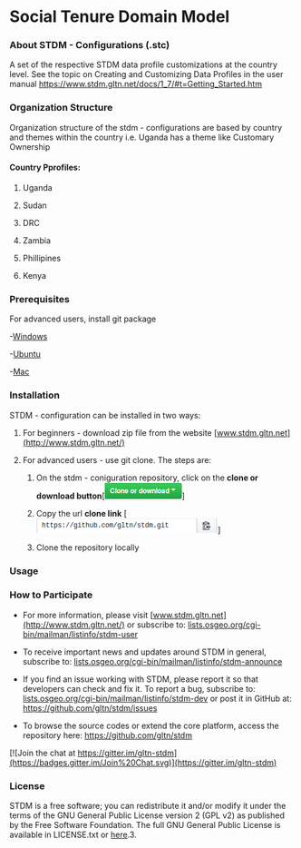 **Social Tenure Domain Model**
==============================

### About STDM - Configurations (.stc)
A set of the respective STDM data profile customizations at the country level. See the topic on Creating and Customizing Data Profiles in the user manual https://www.stdm.gltn.net/docs/1_7/#t=Getting_Started.htm


### Organization Structure

Organization structure of the stdm - configurations are based by country and themes within the country i.e. Uganda has a theme like Customary Ownership

#### Country Pprofiles:
1. Uganda

2. Sudan 

3. DRC

4. Zambia

5. Phillipines

6. Kenya

### Prerequisites

For advanced users, install git package

-[Windows](https://www.atlassian.com/git/tutorials/install-git#windows)

-[Ubuntu](https://www.atlassian.com/git/tutorials/install-git#linux)

-[Mac](https://www.atlassian.com/git/tutorials/install-git#mac-os-x)

### Installation

STDM - configuration can be installed in two ways:

1. For beginners - download zip file from the website [www.stdm.gltn.net](http://www.stdm.gltn.net/)

2. For advanced users - use git clone. The steps are:
		
	1. On the stdm - coniguration repository, click on the **clone or download button**[![STDM Configurations clone OR download](/images/readme/clone_button.png)]
	
	2. Copy the url **clone link** [![STDM Configurations clone link](/images/readme/clone-http.png)]

	3. Clone the repository locally


### Usage


    

### How to Participate

-   For more information, please visit [www.stdm.gltn.net](http://www.stdm.gltn.net/) or subscribe to: [lists.osgeo.org/cgi-bin/mailman/listinfo/stdm-user](http://lists.osgeo.org/cgi-bin/mailman/listinfo/stdm-user)

-   To receive important news and updates around STDM in general, subscribe to: [lists.osgeo.org/cgi-bin/mailman/listinfo/stdm-announce](http://lists.osgeo.org/cgi-bin/mailman/listinfo/stdm-announce)

-   If you find an issue working with STDM, please report it so that developers can check and fix it. To report a bug, subscribe to: [lists.osgeo.org/cgi-bin/mailman/listinfo/stdm-dev](http://lists.osgeo.org/cgi-bin/mailman/listinfo/stdm-dev) or post it in GitHub at: <https://github.com/gltn/stdm/issues>

-   To browse the source codes or extend the core platform, access the repository here: <https://github.com/gltn/stdm>

[![Join the chat at https://gitter.im/gltn-stdm](https://badges.gitter.im/Join%20Chat.svg)](https://gitter.im/gltn-stdm)


### License

STDM is a free software; you can redistribute it and/or modify it under the terms of the GNU General Public License version 2 (GPL v2) as published by the Free Software Foundation. The full GNU General Public License is available in LICENSE.txt or [here](http://www.gnu.org/licenses/gpl-2.0.html).3.